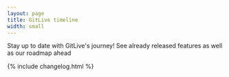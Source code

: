 ```yaml
---
layout: page
title: GitLive timeline
width: small
---
```


Stay up to date with GitLive's journey! See already released features as well as our roadmap ahead

{% include changelog.html %}
<!-- includes the changelog.html file under includes -->

<!-- feeds into layouts page.html -->
